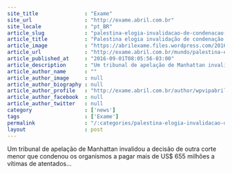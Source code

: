 ```yaml
---
site_title               : "Exame"
site_url                 : "http://exame.abril.com.br"
site_locale              : "pt_BR"
article_slug             : "palestina-elogia-invalidacao-de-condenacao-por-terrorismo"
article_title            : "Palestina elogia invalidação de condenação por terrorismo"
article_image            : "https://abrilexame.files.wordpress.com/2016/09/size_960_16_9_mahmud-abbas.jpg?quality=70&strip=all&w=960"
article_url              : "http://exame.abril.com.br/mundo/palestina-elogia-invalidacao-de-sentenca-por-mortes-nos-eua/"
article_published_at     : "2016-09-01T08:05:56-03:00"
article_description      : "Um tribunal de apelação de Manhattan invalidou a decisão de outra corte menor que condenou os organismos a pagar mais de US$ 655 milhões a vítimas de atentados..."
article_author_name      : ""
article_author_image     : null
article_author_biography : null
article_author_profile   : "http://exame.abril.com.br/author/wpvipabril/"
article_author_facebook  : null
article_author_twitter   : null
category                 : ['news']
tags                     : ['Exame']
permalink                : "/:categories/palestina-elogia-invalidacao-de-condenacao-por-terrorismo/"
layout                   : post
---
```


Um tribunal de apelação de Manhattan invalidou a decisão de outra corte menor que condenou os organismos a pagar mais de US$ 655 milhões a vítimas de atentados...
